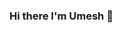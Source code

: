 ### Hi there I'm Umesh 👋

<!--
**ioumesh/ioumesh** is a ✨ _special_ ✨ repository because its `README.md` (this file) appears on your GitHub profile.

Here are some ideas to get you started:

- 🔭 I’m currently working on http://umesh.work/
- 🌱 I’m currently learning everything
- 💬 Ask me about ...
- 📫 How to reach me: ...
- 😄 Pronouns: ...
- ⚡ Fun fact: ...

